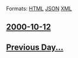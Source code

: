 
Formats: [HTML](2000/10/12/index.html)  [JSON](2000/10/12/index.json)  [XML](2000/10/12/index.xml)  

## [2000-10-12](/news/2000/10/12/index.md)

## [Previous Day...](/news/2000/10/11/index.md)

